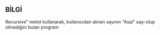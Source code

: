 ## BİLGİ

Recursive" metot kullanarak, kullanıcıdan alınan sayının "Asal" sayı olup olmadığını bulan program
